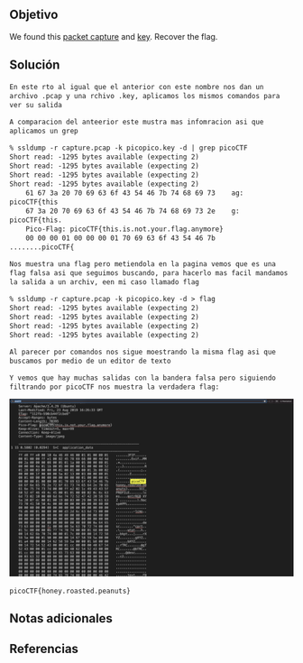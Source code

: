 ## Objetivo
We found this [packet capture](https://jupiter.challenges.picoctf.org/static/fbf98e695555a2a48fe42c9a245de376/capture.pcap) and [key](https://jupiter.challenges.picoctf.org/static/fbf98e695555a2a48fe42c9a245de376/picopico.key). Recover the flag.
## Solución

```
En este rto al igual que el anterior con este nombre nos dan un archivo .pcap y una rchivo .key, aplicamos los mismos comandos para ver su salida
```

```
A comparacion del anteerior este mustra mas infomracion asi que aplicamos un grep
```

```
% ssldump -r capture.pcap -k picopico.key -d | grep picoCTF
Short read: -1295 bytes available (expecting 2)
Short read: -1295 bytes available (expecting 2)
Short read: -1295 bytes available (expecting 2)
Short read: -1295 bytes available (expecting 2)
    61 67 3a 20 70 69 63 6f 43 54 46 7b 74 68 69 73    ag: picoCTF{this
    67 3a 20 70 69 63 6f 43 54 46 7b 74 68 69 73 2e    g: picoCTF{this.
    Pico-Flag: picoCTF{this.is.not.your.flag.anymore}
    00 00 00 01 00 00 00 01 70 69 63 6f 43 54 46 7b    ........picoCTF{
```

```
Nos muestra una flag pero metiendola en la pagina vemos que es una flag falsa asi que seguimos buscando, para hacerlo mas facil mandamos la salida a un archiv, een mi caso llamado flag
```

```
% ssldump -r capture.pcap -k picopico.key -d > flag         
Short read: -1295 bytes available (expecting 2)
Short read: -1295 bytes available (expecting 2)
Short read: -1295 bytes available (expecting 2)
Short read: -1295 bytes available (expecting 2)
```

```
Al parecer por comandos nos sigue moestrando la misma flag asi que buscamos por medio de un editor de texto
```

```
Y vemos que hay muchas salidas con la bandera falsa pero siguiendo filtrando por picoCTF nos muestra la verdadera flag:
```

![WebNet1](/imagenes/WeebNet1.png)

```
picoCTF{honey.roasted.peanuts}
```

## Notas adicionales
## Referencias